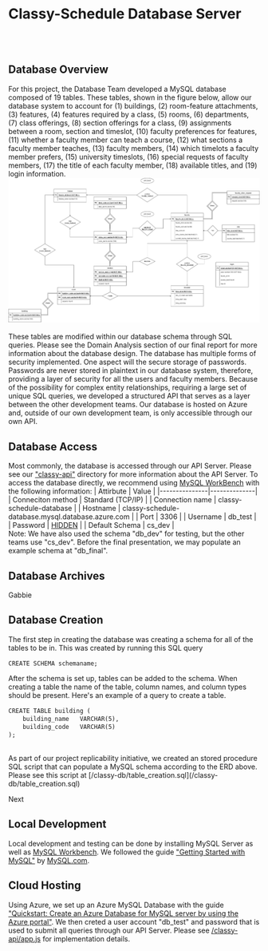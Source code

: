 # Classy-Schedule Database Server
</br></br>
## Database Overview
For this project, the Database Team developed a MySQL database composed of 19 tables. These tables, shown in the figure below, allow our database system to account for (1) buildings, (2) room-feature attachments, (3) features, (4) features required by a class, (5) rooms, (6) departments, (7) class offerings, (8) section offerings for a class, (9) assignments between a room, section and timeslot, (10) faculty preferences for features, (11) whether a faculty member can teach a course, (12) what sections a faculty member teaches, (13) faculty members, (14) which timelots a faculty member prefers, (15) university timeslots, (16) special requests of faculty members, (17) the title of each faculty member, (18) available titles, and (19) login information. 
</br>
![Classy-Schedule Database ER Diagram](/docs/figures/final-ERD.jpg?raw=true "Classy-Schedule Database ER Diagram")
</br></br>
These tables are modified within our database schema through SQL queries. Please see the Domain Analysis section of our final report for more information about the database design. The database has multiple forms of security implemented. One aspect will the secure storage of passwords. Passwords are never stored in plaintext in our database system, therefore, providing a layer of security for all the users and faculty members. Because of the possibility for complex entity relationships, requiring a large set of unique SQL queries, we developed a structured API that serves as a layer between the other development teams. Our database is hosted on Azure and, outside of our own development team, is only accessible through our own API. 

## Database Access
Most commonly, the database is accessed through our API Server. Please see our ["classy-api"](/classy-api) directory for more information about the API Server. To access the database directly, we recommend using [MySQL WorkBench](https://www.mysql.com/products/workbench/) with the following information:
| Attirbute | Value |
|---------------|--------------|
| Conneciton method | Standard (TCP/IP) |
| Connection name | classy-schedule-database |
| Hostname | classy-schedule-database.mysql.database.azure.com |
| Port | 3306 |
| Username | db_test |
| Password | [HIDDEN](/classy-api/hidden/db_password.txt) |
| Default Schema | cs_dev |
<br />
Note: We have also used the schema "db_dev" for testing, but the other teams use "cs_dev". Before the final presentation, we may populate an example schema at "db_final".

## Database Archives
Gabbie

## Database Creation
The first step in creating the database was creating a schema for all of the tables to be in. This was created by running this SQL query
```
CREATE SCHEMA schemaname;
```
After the schema is set up, tables can be added to the schema. When creating a table the name of the table, column names, and column types should be present. Here's an example of a query to create a table.
```
CREATE TABLE building (
    building_name   VARCHAR(5),
    building_code   VARCHAR(5)
);
```
<br />
As part of our project replicability initiative, we created an stored procedure SQL script that can populate a MySQL schema according to the ERD above. Please see this script at [/classy-db/table_creation.sql](/classy-db/table_creation.sql)

Next
## Local Development
Local development and testing can be done by installing MySQL Server as well as [MySQL Workbench](https://www.mysql.com/products/workbench/). We followed the guide ["Getting Started with MySQL"](https://dev.mysql.com/doc/mysql-getting-started/en/) by [MySQL.com](https://mysql.com).

## Cloud Hosting
Using Azure, we set up an Azure MySQL Database with the guide ["Quickstart: Create an Azure Database for MySQL server by using the Azure portal"](https://docs.microsoft.com/en-us/azure/mysql/quickstart-create-mysql-server-database-using-azure-portal). We then creted a user account "db_test" and password that is used to submit all queries through our API Server. Please see [/classy-api/app.js](/classy-api/app.js) for implementation details.
